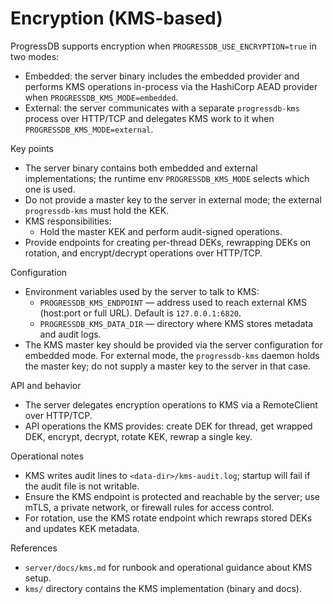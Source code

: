 
# Encryption (KMS-based)

ProgressDB supports encryption when `PROGRESSDB_USE_ENCRYPTION=true` in two modes:

 - Embedded: the server binary includes the embedded provider and performs KMS operations in-process via the HashiCorp AEAD provider when `PROGRESSDB_KMS_MODE=embedded`.
 - External: the server communicates with a separate `progressdb-kms` process over HTTP/TCP and delegates KMS work to it when `PROGRESSDB_KMS_MODE=external`.

Key points
 - The server binary contains both embedded and external implementations; the runtime env `PROGRESSDB_KMS_MODE` selects which one is used.
 - Do not provide a master key to the server in external mode; the external `progressdb-kms` must hold the KEK.
- KMS responsibilities:
  - Hold the master KEK and perform audit-signed operations.
 - Provide endpoints for creating per-thread DEKs, rewrapping DEKs on rotation, and encrypt/decrypt operations over HTTP/TCP.

Configuration
- Environment variables used by the server to talk to KMS:
  - `PROGRESSDB_KMS_ENDPOINT` — address used to reach external KMS (host:port or full URL). Default is `127.0.0.1:6820`.
  - `PROGRESSDB_KMS_DATA_DIR` — directory where KMS stores metadata and audit logs.
 - The KMS master key should be provided via the server configuration for embedded mode. For external mode, the `progressdb-kms` daemon holds the master key; do not supply a master key to the server in that case.

API and behavior
 - The server delegates encryption operations to KMS via a RemoteClient over HTTP/TCP.
- API operations the KMS provides: create DEK for thread, get wrapped DEK, encrypt, decrypt, rotate KEK, rewrap a single key.

Operational notes
- KMS writes audit lines to `<data-dir>/kms-audit.log`; startup will fail if the audit file is not writable.
- Ensure the KMS endpoint is protected and reachable by the server; use mTLS, a private network, or firewall rules for access control.
- For rotation, use the KMS rotate endpoint which rewraps stored DEKs and updates KEK metadata.

References
- `server/docs/kms.md` for runbook and operational guidance about KMS setup.
- `kms/` directory contains the KMS implementation (binary and docs).
